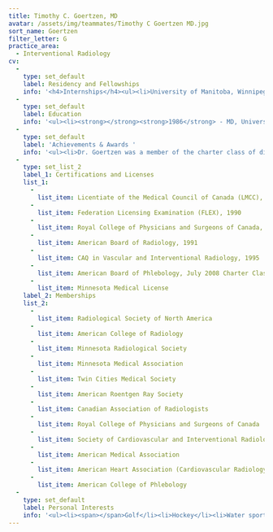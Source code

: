 ```yaml
---
title: Timothy C. Goertzen, MD
avatar: /assets/img/teammates/Timothy C Goertzen MD.jpg
sort_name: Goertzen
filter_letter: G
practice_area:
  - Interventional Radiology
cv:
  - 
    type: set_default
    label: Residency and Fellowships
    info: '<h4>Internships</h4><ul><li>University of Manitoba, Winnipeg, Manitoba, Canada, Rotating Internship, 1986-1987</li></ul><h4>Residencies</h4><ul><li>University of Alberta, Edmonton, Alberta, Canada, Radiology, 1987-1991</li></ul><h4>Fellowships</h4><ul><li>University of Nebraska Medical Center, Omaha, NE, Vascular and Interventional Radiology, 1991-1992<span></span></li></ul>'
  - 
    type: set_default
    label: Education
    info: '<ul><li><strong></strong><strong>1986</strong> - MD, University of Manitoba, Winnipeg, Manitoba, Canada</li><li><strong>1982</strong> - Pre-Medicine, University of Manitoba, Winnipeg, Manitoba, Canada<span></span></li></ul>'
  - 
    type: set_default
    label: '​Achievements & Awards '
    info: '<ul><li>Dr. Goertzen was a member of the charter class of diplomates to have the distinction of earning board certification in the specialty of phlebology by the American Board of Phlebology in July 2008.<span></span></li></ul>'
  - 
    type: set_list_2
    label_1: Certifications and Licenses
    list_1:
      - 
        list_item: Licentiate of the Medical Council of Canada (LMCC), 1987
      - 
        list_item: Federation Licensing Examination (FLEX), 1990
      - 
        list_item: Royal College of Physicians and Surgeons of Canada, 1991
      - 
        list_item: American Board of Radiology, 1991
      - 
        list_item: CAQ in Vascular and Interventional Radiology, 1995
      - 
        list_item: American Board of Phlebology, July 2008 Charter Class
      - 
        list_item: Minnesota Medical License
    label_2: Memberships
    list_2:
      - 
        list_item: Radiological Society of North America
      - 
        list_item: American College of Radiology
      - 
        list_item: Minnesota Radiological Society
      - 
        list_item: Minnesota Medical Association
      - 
        list_item: Twin Cities Medical Society
      - 
        list_item: American Roentgen Ray Society
      - 
        list_item: Canadian Association of Radiologists
      - 
        list_item: Royal College of Physicians and Surgeons of Canada
      - 
        list_item: Society of Cardiovascular and Interventional Radiology
      - 
        list_item: American Medical Association
      - 
        list_item: American Heart Association (Cardiovascular Radiology)
      - 
        list_item: American College of Phlebology
  - 
    type: set_default
    label: Personal Interests
    info: '<ul><li><span></span>Golf</li><li>Hockey</li><li>Water sports<span></span></li></ul>'
---
```


